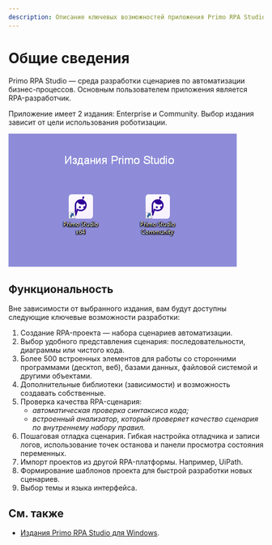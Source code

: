 ```yaml
---
description: Описание ключевых возможностей приложения Primo RPA Studio для Windows.
---
```


# Общие сведения

Primo RPA Studio — среда разработки сценариев по автоматизации бизнес-процессов. Основным пользователем приложения является RPA-разработчик.

Приложение имеет 2 издания: Enterprise и Community. Выбор издания зависит от цели использования роботизации.

![](<../../.gitbook/assets/editions-new-font.png>)

## Функциональность

Вне зависимости от выбранного издания, вам будут доступны следующие ключевые возможности разработки:
1. Создание RPA-проекта — набора сценариев автоматизации.
2. Выбор удобного представления сценария: последовательности, диаграммы или чистого кода.
3. Более 500 встроенных элементов для работы со сторонними программами (десктоп, веб), базами данных, файловой системой и другими объектами.
4. Дополнительные библиотеки (зависимости) и возможность создавать собственные.
5. Проверка качества RPA-сценария:
   * *автоматическая проверка синтаксиса кода;*
   * *встроенный анализатор, который проверяет качество сценария по внутреннему набору правил.*
6. Пошаговая отладка сценария. Гибкая настройка отладчика и записи логов, использование точек останова и панели просмотра состояния переменных.
7. Импорт проектов из другой RPA-платформы. Например, UiPath.
8. Формирование шаблонов проекта для быстрой разработки новых сценариев.
9. Выбор темы и языка интерфейса.

## См. также
* [Издания Primo RPA Studio для Windows](https://docs.primo-rpa.ru/primo-rpa/primo-rpa-studio/common/editions).
